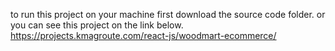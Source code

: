 to run this project on your machine first download the source code folder.
or you can see this project on the link below.
https://projects.kmagroute.com/react-js/woodmart-ecommerce/

